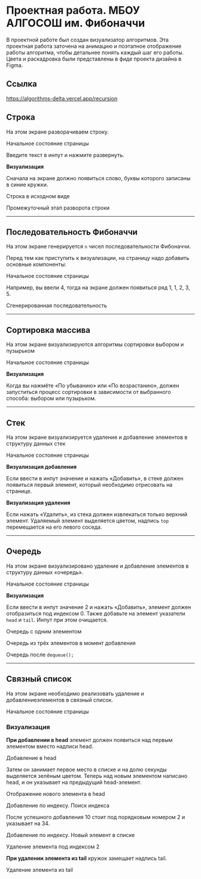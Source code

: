 # Проектная работа. МБОУ АЛГОСОШ им. Фибоначчи

В проектной работе был создан визуализатор алгоритмов. Эта проектная работа заточена на анимацию и поэтапное отображение работы алгоритма, чтобы детальнее понять каждый шаг его работы. Цвета и раскадровка были представлены в фиде проекта дизайна в Figma.

## Ссылка

https://algorithms-delta.vercel.app/recursion

## Строка

На этом экране разворачиваем строку.

Начальное состояние страницы

Введите текст в инпут и нажмите развернуть. 

**Визуализация**

Сначала на экране должно появиться слово, буквы которого записаны в синие кружки. 

Строка в исходном виде

Промежуточный этап разворота строки

---

## Последовательность Фибоначчи

На этом экране генерируется `n` чисел последовательности Фибоначчи. 

Перед тем как приступить к визуализации, на страницу надо добавить основные компоненты:

Начальное состояние страницы

Например, вы ввели 4, тогда на экране должен появиться ряд 1, 1, 2, 3, 5. 

Сгенерированная последовательность

---

## Сортировка массива

На этом экране визуализируются алгоритмы сортировки выбором и пузырьком

Начальное состояние страницы

**Визуализация**

Когда вы нажмёте «По убыванию» или «По возрастанию», должен запуститься процесс сортировки в зависимости от выбранного способа: выбором или пузырьком.

---

## Стек

На этом экране визуализируется удаление и добавление элементов в структуру данных стек

Начальное состояние страницы

**Визуализация добавления** 

Если ввести в инпут значение и нажать «Добавить», в стеке должен появиться первый элемент, который необходимо отрисовать на странице.

**Визуализация удаления**

Если нажать «Удалить», из стека должен извлекаться только верхний элемент. Удаляемый элемент выделяется цветом, надпись `top` перемещается на его левого соседа. 

---

## Очередь

На этом экране визуализировано удаление и добавление элементов в структуру данных «очередь».

Начальное состояние страницы

**Визуализация**

Если ввести в инпут значение 2 и нажать «Добавить», элемент должен отобразиться под индексом 0. Также добавьте на элемент указатели `head` и `tail`. Инпут при этом очищается.

Очередь с одним элементом

Очередь из трёх элементов в момент добавления

Очередь после `dequeue();`

---

## Связный список

На этом экране необходимо реализовать удаление и добавлениеэлементов в связный список. 

Начальное состояние страницы

### Визуализация

**При добавлении в head** элемент должен появиться над первым элементом вместо надписи head.

Добавление в head

Затем он занимает первое место в списке и на долю секунды выделяется зелёным цветом. Теперь над новым элементом написано head, и он указывает на предыдущий head-элемент.

Отображение нового элемента в head

Добавление по индексу. Поиск индекса

После успешного добавления 10 стоит под порядковым номером 2 и указывает на 34.

Добавление по индексу. Новый элемент в списке

Удаление элемента под индексом 2

**При удалении элемента из tail** кружок замещает надпись tail.

Удаление элемента из tail
